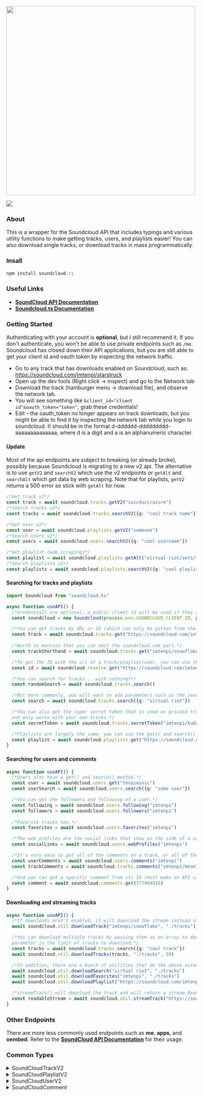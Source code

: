 <div align="left">
  <p>
    <a href="https://tenpi.github.io/soundcloud.ts/"><img src="https://raw.githubusercontent.com/Tenpi/soundcloud.ts/master/images/soundcloud.tslogo.gif" width="500" /></a>
  </p>
  <p>
    <a href="https://nodei.co/npm/soundcloud.ts/"><img src="https://nodei.co/npm/soundcloud.ts.png" /></a>
  </p>
</div>

### About
This is a wrapper for the Soundcloud API that includes typings and various utility functions
to make getting tracks, users, and playlists easier! You can also download single tracks, or download tracks in mass programmatically. 

### Insall
```ts
npm install soundcloud.ts
```

### Useful Links
- [**SoundCloud API Documentation**](https://developers.soundcloud.com/docs/api/reference)
-  [**Soundcloud.ts Documentation**](https://tenpi.github.io/soundcloud.ts/)

### Getting Started
Authenticating with your account is **optional**, but I still recommend it. If you don't authenticate, you won't be able to use private endpoints such as `/me`. Soundcloud has closed down their API applications, but you are still able to get your 
client id and oauth token by inspecting the network traffic.
- Go to any track that has downloads enabled on Soundcloud, such as: https://soundcloud.com/imtenpi/starstruck
- Open up the dev tools (Right click -> inspect) and go to the Network tab
- Download the track (hamburger menu -> download file), and observe the network tab.
- You will see something like `&client_id="client id"&oauth_token="token"`, grab these credentials!
- Edit - the oauth_token no longer appears on track downloads, but you might be able to find it by inspecting the network tab while you login to soundcloud. It should be in the format d-dddddd-ddddddddd-aaaaaaaaaaaaaa, where d is a digit and a is an alphanumeric character. 

#### Update
Most of the api endpoints are subject to breaking (or already broke), possibly because Soundcloud is migrating to a new v2 api. The alternative is to use `getV2` and `searchV2` which use the v2 endpoints or `getAlt` and `searchAlt` which get data by web scraping. Note that for playlists, `getV2` returns a 500 error so stick with `getAlt` for now.
```ts
/*Get track v2*/
const track = await soundcloud.tracks.getV2("succducc/azure")
/*Search tracks v2*/
const tracks = await soundcloud.tracks.searchV2({q: "cool track name"})

/*Get user v2*/
const user = await soundcloud.playlists.getV2("someone")
/*Search users v2*/
const users = await soundcloud.users.searchV2({q: "cool username"})

/*Get playlist (web scraping)*/
const playlist = await soundcloud.playlists.getAlt("virtual-riot/sets/throwback-ep")
/*Search playlists v2*/
const playlists = await soundcloud.playlists.searchV2({q: "cool playlist name"})
```

#### Searching for tracks and playlists
```ts
import Soundcloud from "soundcloud.ts"

async function useAPI() {
  /*Credentials are optional, a public client id will be used if they are omitted.*/
  const soundcloud = new Soundcloud(process.env.SOUNDCLOUD_CLIENT_ID, process.env.SOUNDCLOUD_OAUTH_TOKEN)

  /*You can get tracks by URL or ID (which can only be gotten from the API)*/
  const track = await soundcloud.tracks.get("https://soundcloud.com/imtenpi/snowflake")
  
  /*Worth to mention that you can omit the soundcloud.com part.*/
  const trackShorthand = await soundcloud.tracks.get("imtenpi/snowflake")

  /*To get the ID with the url of a track/playlist/user, you can use the resolve endpoint.*/
  const id = await soundcloud.resolve.get("https://soundcloud.com/imtenpi/snowflake")

  /*You can search for tracks... with nothing?*/
  const randomSearch = await soundcloud.tracks.search()

  /*But more commonly, you will want to add parameters such as the search query.*/
  const search = await soundcloud.tracks.search({q: "virtual riot"})

  /*You can also get the super secret token that is used on private tracks. Authentication required, 
  and only works with your own tracks.*/
  const secretToken = await soundcloud.tracks.secretToken("imtenpi/kudasai")

  /*Playlists are largely the same, you can use the get() and search() methods.*/
  const playlist = await soundcloud.playlists.get("https://soundcloud.com/imtenpi/sets/my-songs")
}
```

#### Searching for users and comments
```ts
async function useAPI() {
  /*Users also have a get() and search() method.*/
  const user = await soundcloud.users.get("tenpimusic")
  const userSearch = await soundcloud.users.search({q: "some user"})

  /*You can get the followers and following of a user.*/
  const following = await soundcloud.users.following("imtenpi")
  const followers = await soundcloud.users.followers("imtenpi")
  
  /*Favorite tracks too.*/
  const favorites = await soundcloud.users.favorites("imtenpi")

  /*The web profiles are the social links that show on the side of a user's profile*/
  const socialLinks = await soundcloud.users.webProfiles("imtenpi")

  /*It's very easy to get all of the comments on a track, or all of the comments by a user.*/
  const userComments = await soundcloud.users.comments("imtenpi")
  const trackComments = await soundcloud.tracks.comments("imtenpi/moonlight")

  /*And you can get a specific comment from its ID (must make an API call to get it).*/
  const comment = await soundcloud.comments.get(577904916)
}
```
#### Downloading and streaming tracks
```ts
async function useAPI() {
  /*If downloads aren't enabled, it will download the stream instead of the original file.*/
  await soundcloud.util.downloadTrack("imtenpi/snowflake", "./tracks")

  /*You can download multiple tracks by passing them as an array to downloadTracks(). The third
  parameter is the limit of tracks to download.*/
  const tracks = await soundcloud.tracks.search({q: "cool track"})
  await soundcloud.util.downloadTracks(tracks, "./tracks", 10)

  /*In addition, there are a bunch of utilities that do the above automatically for convenience.*/
  await soundcloud.util.downloadSearch("virtual riot", "./tracks")
  await soundcloud.util.downloadFavorites("imtenpi", "./tracks")
  await soundcloud.util.downloadPlaylist("https://soundcloud.com/imtenpi/sets/my-songs", "./tracks")

  /*streamTrack() will download the track and will return a stream.Readable automatically.*/
  const readableStream = await soundcloud.util.streamTrack("https://soundcloud.com/virtual-riot/emotionalrmx")
}
```

### Other Endpoints
There are more less commonly used endpoints such as **me**, **apps**, and **oembed**. Refer to the [**SoundCloud API Documentation**](https://developers.soundcloud.com/docs/api/reference) for their usage.

### Common Types
<details>
<summary>SoundCloudTrackV2</summary>

```ts
export interface SoundcloudTrackV2 {
    comment_count: number
    full_duration: number
    downloadable: boolean
    created_at: string
    description: string | null
    media: {
        transcodings: SoundcloudTranscoding[]
    }
    title: string
    publisher_metadata: {
        urn: string
        contains_music: boolean
        id: number
    }
    duration: number
    has_downloads_left: boolean
    artwork_url: string
    public: boolean
    streamable: boolean
    tag_list: string
    genre: string
    id: number
    reposts_count: number
    state: "processing" | "failed" | "finished"
    label_name: string | null
    last_modified: string
    commentable: boolean
    policy: string
    visuals: string | null
    kind: string
    purchase_url: string | null
    sharing: "private" | "public"
    uri: string
    secret_token: string | null
    download_count: number
    likes_count: number
    urn: string
    license: SoundcloudLicense
    purchase_title: string | null
    display_date: string
    embeddable_by: "all" | "me" | "none"
    release_date: string
    user_id: number
    monetization_model: string
    waveform_url: string
    permalink: string
    permalink_url: string
    user: SoundcloudUserV2
    playback_count: number
}
```
</details>

<details>
<summary>SoundCloudPlaylistV2</summary>

```ts
export interface SoundcloudPlaylistV2 {
    duration: number
    permalink_url: string
    reposts_count: number
    genre: string | null
    permalink: string
    purchase_url: string | null
    description: string | null
    uri: string
    label_name: string | null
    tag_list: string
    set_type: string
    public: boolean
    track_count: number
    user_id: number
    last_modified: string
    license: SoundcloudLicense
    tracks: SoundcloudTrackV2[]
    id: number
    release_date: string | null
    display_date: string
    sharing: "public" | "private"
    secret_token: string | null
    created_at: string
    likes_count: number
    kind: string
    title: string
    purchase_title: string | null
    managed_by_feeds: boolean
    artwork_url: string | null
    is_album: boolean
    user: SoundcloudUserV2
    published_at: string | null
    embeddable_by: "all" | "me" | "none"
}
```
</details>

<details>
<summary>SoundCloudUserV2</summary>

```ts
export interface SoundcloudUserV2 {
    avatar_url: string
    city: string
    comments_count: number
    country_code: number | null
    created_at: string
    creator_subscriptions: SoundcloudCreatorSubscription[]
    creator_subscription: SoundcloudCreatorSubscription
    description: string
    followers_count: number
    followings_count: number
    first_name: string
    full_name: string
    groups_count: number
    id: number
    kind: string
    last_modified: string
    last_name: string
    likes_count: number
    playlist_likes_count: number
    permalink: string
    permalink_url: string
    playlist_count: number
    reposts_count: number | null
    track_count: number
    uri: string
    urn: string
    username: string
    verified: boolean
    visuals: {
        urn: string
        enabled: boolean
        visuals: SoundcloudVisual[]
        tracking: null
    }
}
```
</details>

<details>
<summary>SoundCloudComment</summary>

```ts
export interface SoundCloudComment {
    kind: "comment"
    id: number
    created_at: string
    user_id: number
    track_id: number
    timestamp: number
    body: string
    uri: string
    user: SoundCloudUserMini
    self: {
      urn: string
    }
}
```
</details>
